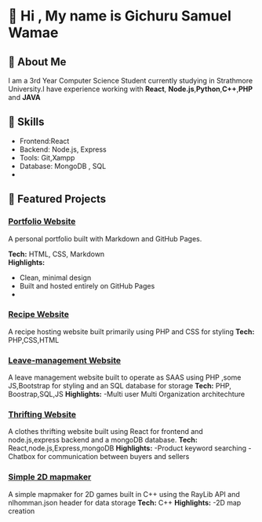 # 👋 Hi  , My name is Gichuru Samuel Wamae

## 💼 About Me
I am a 3rd Year Computer Science Student currently studying in Strathmore University.I have experience working with **React**, **Node.js**,**Python**,**C++**,**PHP** and **JAVA**

## 🧠 Skills
- Frontend:React
- Backend: Node.js, Express
- Tools: Git,Xampp
- Database: MongoDB , SQL
- 
## 🚀 Featured Projects
### [Portfolio Website](projects/portfolio.md)
A personal portfolio built with Markdown and GitHub Pages.

**Tech:** HTML, CSS, Markdown  
**Highlights:**
- Clean, minimal design  
- Built and hosted entirely on GitHub Pages
- 
### [Recipe Website](https://github.com/SAmWaM42/simple-recipe-website)
A recipe hosting website built primarily using PHP and CSS for styling
**Tech:** PHP,CSS,HTML  

### [Leave-management Website](https://github.com/SAmWaM42/api_proj)
A leave management website built to operate as SAAS using PHP ,some JS,Bootstrap for styling and an SQL database for storage
**Tech:** PHP, Boostrap,SQL,JS
**Highlights:**
-Multi user Multi Organization architechture
### [Thrifting Website](https://github.com/SAmWaM42/IS_proj1)
A clothes thrifting website built using React for frontend and node.js,express backend and a mongoDB database.
**Tech:** React,node.js,Express,mongoDB
**Highlights:**
-Product keyword searching
-Chatbox for communication between buyers and sellers
### [Simple 2D mapmaker](https://github.com/SAmWaM42/2D_mapmaker)
A simple mapmaker for 2D games  built in C++ using the RayLib API and nlhomman.json header for data storage
**Tech:** C++
**Highlights:**
-2D map creation 



<!--
**SAmWaM42/SAmWam42** is a ✨ _special_ ✨ repository because its `README.md` (this file) appears on your GitHub profile.

Here are some ideas to get you started:

- 🔭 I’m currently working on ...
- 🌱 I’m currently learning ...
- 👯 I’m looking to collaborate on ...
- 🤔 I’m looking for help with ...
- 💬 Ask me about ...
- 📫 How to reach me: ...
- 😄 Pronouns: ...
- ⚡ Fun fact: ...
-->

